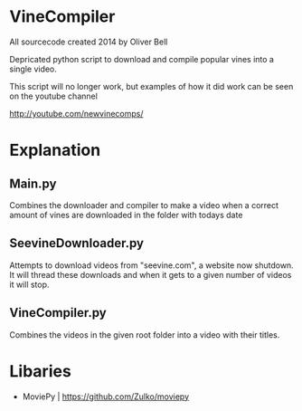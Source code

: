# VineCompiler

All sourcecode created 2014 by Oliver Bell

Depricated python script to download and compile popular vines into a single video.

This script will no longer work, but examples of how it did work can be seen on the youtube channel

http://youtube.com/newvinecomps/

# Explanation

## Main.py

Combines the downloader and compiler to make a video when a correct amount of vines are downloaded in the folder with todays date

## SeevineDownloader.py

Attempts to download videos from "seevine.com", a website now shutdown. It will thread these downloads and when it gets to a given number of videos it will stop.

## VineCompiler.py 

Combines the videos in the given root folder into a video with their titles.

# Libaries

- MoviePy | https://github.com/Zulko/moviepy